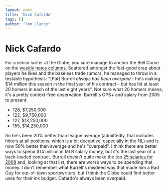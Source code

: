 ```yaml
---
layout: post
title: "Nick Cafardo"
tags: []
author: "Tom Clancy"
---
```


# Nick Cafardo

For a senior writer at the Globe, you sure manage to anchor the Bell Curve on the <a href="http://www.boston.com/sports/baseball/articles/2008/07/06/he_says_hes_pitcher_of_health/?page=full" target="_blank">weekly notes columns</a>. Scattered amongst the feel-good crap about players he likes and the baseless trade rumors, he managed to throw in a testable hypothesis: "[Pat] Burrell <em>always has been overpaid</em> - he's making $14 million this season in the final year of his contract - but has hit at least 20 homers in each of the last eight years". Not sure what 20 homers means; it's a pretty context-free observation. Burrell's OPS+ and salary from 2005 to present:
<ul>
	<li>128, $7,250,000</li>
	<li>122, $9,750,000</li>
	<li>127, $13,250,000</li>
	<li>155, $14,250,000</li>
</ul>
So he's been 20% better than league average (admittedly, that includes hitters at all positions, which is a bit deceptive, especially in the NL) and is now 50% better than average and he's "overpaid". I think there are better ways to spend $14 million in MLB salary money, but it's the last year of a back-loaded contract. Burrell doesn't quite make the top <a href="http://content.usatoday.com/sports/baseball/salaries/top25.aspx?year=2008" target="_blank">25 salaries for 2008</a> and, looking at that list, there are worse ways to be spending that money. I don't remember what Burrell's misdeed was that made him a Bad Guy for out-of-town sportswriters, but I think the Globe could find better uses for their ink budget. Cafardo's always been overpaid.
